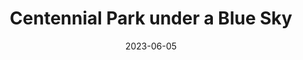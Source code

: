 ---
title: "Centennial Park under a Blue Sky"
cc-type: picture
date: 2023-06-05
picture: "/assets/camera-roll/2023/06/2023-06-05-centennial-park-under-a-blue-sky/20230605_003625789_iOS.jpg"
thumbnail: "/assets/camera-roll/2023/06/2023-06-05-centennial-park-under-a-blue-sky/20230605_003625789_iOS-thumbnail.jpg"
location:
  - Centennial Park
near:
  - Weathered paint at North Creek School
  - Trail through Centennial Park
tags:
  - sky
  - tree
  - Centennial Park
---